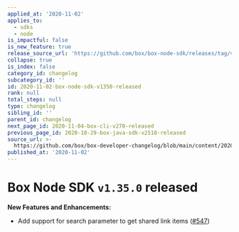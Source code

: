 ```yaml
---
applied_at: '2020-11-02'
applies_to:
  - sdks
  - node
is_impactful: false
is_new_feature: true
release_source_url: 'https://github.com/box/box-node-sdk/releases/tag/v1.35.0'
collapse: true
is_index: false
category_id: changelog
subcategory_id: ''
id: 2020-11-02-box-node-sdk-v1350-released
rank: null
total_steps: null
type: changelog
sibling_id: ''
parent_id: changelog
next_page_id: 2020-11-04-box-cli-v270-released
previous_page_id: 2020-10-29-box-java-sdk-v2510-released
source_url: >-
  https://github.com/box/box-developer-changelog/blob/main/content/2020/11-02-box-node-sdk-v1350-released.md
published_at: '2020-11-02'
---
```

# Box Node SDK `v1.35.0` released

**New Features and Enhancements:**

- Add support for search parameter to get shared link items ([#547][1])

[1]: https://github.com/box/box-node-sdk/issues/547